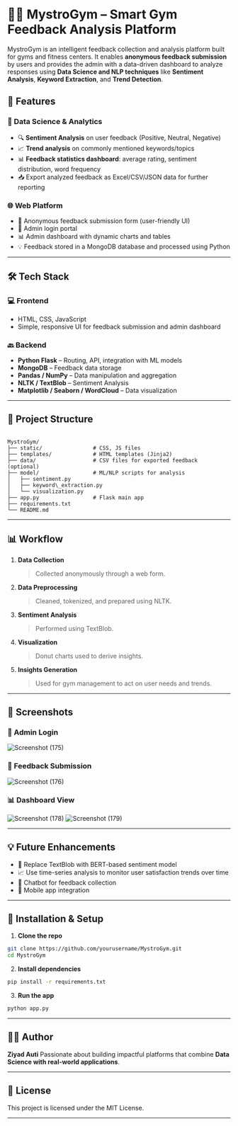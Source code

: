 # 🏋️‍♂️ MystroGym – Smart Gym Feedback Analysis Platform

MystroGym is an intelligent feedback collection and analysis platform built for gyms and fitness centers. It enables **anonymous feedback submission** by users and provides the admin with a data-driven dashboard to analyze responses using **Data Science and NLP techniques** like **Sentiment Analysis**, **Keyword Extraction**, and **Trend Detection**.

## 🚀 Features

### 🧠 Data Science & Analytics
- 🔍 **Sentiment Analysis** on user feedback (Positive, Neutral, Negative)
- 📈 **Trend analysis** on commonly mentioned keywords/topics
- 📊 **Feedback statistics dashboard**: average rating, sentiment distribution, word frequency
- 📥 Export analyzed feedback as Excel/CSV/JSON data for further reporting

### 🌐 Web Platform
- 📝 Anonymous feedback submission form (user-friendly UI)
- 🔐 Admin login portal
- 📊 Admin dashboard with dynamic charts and tables
- 💡 Feedback stored in a MongoDB database and processed using Python

---

## 🛠️ Tech Stack

### 💻 Frontend
- HTML, CSS, JavaScript  
- Simple, responsive UI for feedback submission and admin dashboard

### 🔙 Backend
- **Python Flask** – Routing, API, integration with ML models
- **MongoDB** – Feedback data storage
- **Pandas / NumPy** – Data manipulation and aggregation
- **NLTK / TextBlob** – Sentiment Analysis
- **Matplotlib / Seaborn / WordCloud** – Data visualization

---

## 📂 Project Structure

```

MystroGym/
├── static/                # CSS, JS files
├── templates/             # HTML templates (Jinja2)
├── data/                  # CSV files for exported feedback (optional)
├── model/                 # ML/NLP scripts for analysis
│   ├── sentiment.py
│   ├── keyword\_extraction.py
│   └── visualization.py
├── app.py                 # Flask main app
├── requirements.txt
└── README.md

````

---

## 📊 Workflow

1. **Data Collection**  
   > Collected anonymously through a web form.

2. **Data Preprocessing**  
   > Cleaned, tokenized, and prepared using NLTK.

3. **Sentiment Analysis**  
   > Performed using TextBlob.

4. **Visualization**  
   >  Donut charts used to derive insights.

5. **Insights Generation**  
   > Used for gym management to act on user needs and trends.

---

## 📸 Screenshots

### 🔐 Admin Login  
![Screenshot (175)](https://github.com/user-attachments/assets/198b92e1-632e-4f09-a894-8925b034a7a2)


### 📝 Feedback Submission  
![Screenshot (176)](https://github.com/user-attachments/assets/466f944b-5065-4c83-b76f-04149b88e709)

### 📊 Dashboard View  
![Screenshot (178)](https://github.com/user-attachments/assets/0565b7e8-e4cf-4e39-974e-32a18ff5f05a)
![Screenshot (179)](https://github.com/user-attachments/assets/a3bfa37e-772e-4a38-998b-a3bae14bc75d)

---

## 💡 Future Enhancements
- 🧠 Replace TextBlob with BERT-based sentiment model
- 📈 Use time-series analysis to monitor user satisfaction trends over time
- 💬 Chatbot for feedback collection
- 📱 Mobile app integration

---

## 🧪 Installation & Setup

1. **Clone the repo**
```bash
git clone https://github.com/yourusername/MystroGym.git
cd MystroGym
````

2. **Install dependencies**

```bash
pip install -r requirements.txt
```

3. **Run the app**

```bash
python app.py
```

---

## 🧑‍💻 Author

**Ziyad Auti**
Passionate about building impactful platforms that combine **Data Science with real-world applications**.

---

## 📄 License

This project is licensed under the MIT License.

---

